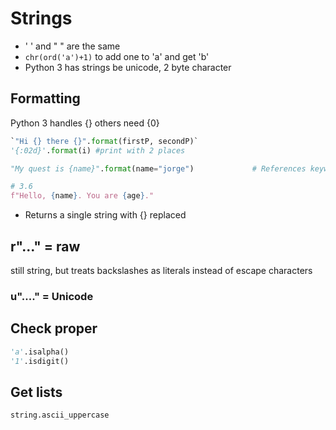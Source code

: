 # Strings

- ' ' and " " are the same
- `chr(ord('a')+1)` to add one to 'a' and get 'b'
- Python 3 has strings be unicode, 2 byte character

## Formatting

Python 3 handles {} others need {0}

```python
`"Hi {} there {}".format(firstP, secondP)`
'{:02d}'.format(i) #print with 2 places

"My quest is {name}".format(name="jorge")             # References keyword argument 'name'

# 3.6
f"Hello, {name}. You are {age}."
```

- Returns a single string with {} replaced

## r"..." = raw
still string, but treats backslashes as literals instead of escape characters

### u"...." = Unicode

## Check proper

```python
'a'.isalpha()
'1'.isdigit()
```

## Get lists

```
string.ascii_uppercase
```